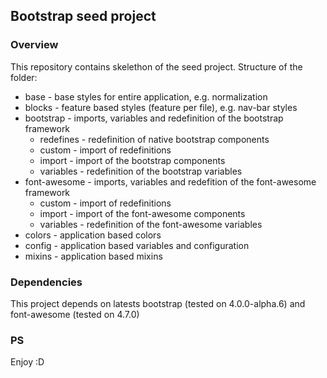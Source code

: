 ## Bootstrap seed project

### Overview
This repository contains skelethon of the seed project.
Structure of the folder:
* base - base styles for entire application, e.g. normalization
* blocks - feature based styles (feature per file), e.g. nav-bar styles
* bootstrap - imports, variables and redefinition of the bootstrap framework
    * redefines - redefinition of native bootstrap components
    * custom - import of redefinitions
    * import - import of the bootstrap components
    * variables - redefinition of the bootstrap variables
* font-awesome - imports, variables and redefition of the font-awesome framework
    * custom - import of redefinitions
    * import - import of the font-awesome components
    * variables - redefinition of the font-awesome variables
* colors - application based colors
* config - application based variables and configuration
* mixins - application based mixins

### Dependencies
This project depends on latests bootstrap (tested on 4.0.0-alpha.6) and font-awesome (tested on 4.7.0)

### PS
Enjoy :D